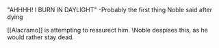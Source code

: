 "AHHHH! I BURN IN DAYLIGHT" -Probably the first thing Noble said after dying

[[Alacramo]] is attempting to ressurect him.
  \Noble despises this, as he would rather stay dead.

